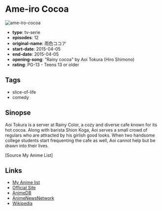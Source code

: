# Ame-iro Cocoa

![ame-iro-cocoa](https://cdn.myanimelist.net/images/anime/1957/111714.jpg)

-   **type**: tv-serie
-   **episodes**: 12
-   **original-name**: 雨色ココア
-   **start-date**: 2015-04-05
-   **end-date**: 2015-04-05
-   **opening-song**: "Rainy cocoa" by Aoi Tokura (Hiro Shimono)
-   **rating**: PG-13 - Teens 13 or older

## Tags

-   slice-of-life
-   comedy

## Sinopse

Aoi Tokura is a server at Rainy Color, a cozy and diverse cafe known for its hot cocoa. Along with barista Shion Koga, Aoi serves a small crowd of regulars who are attracted by his girlish good looks. When two handsome college students start frequenting the cafe as well, Aoi cannot help but be drawn into their lives.

[Source My Anime List]

## Links

-   [My Anime list](https://myanimelist.net/anime/28981/Ame-iro_Cocoa)
-   [Official Site](http://www.rainycocoa.jp/anime/)
-   [AnimeDB](http://anidb.info/perl-bin/animedb.pl?show=anime&aid=10994)
-   [AnimeNewsNetwork](http://www.animenewsnetwork.com/encyclopedia/anime.php?id=16647)
-   [Wikipedia](https://en.wikipedia.org/wiki/Rainy_Cocoa)
